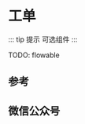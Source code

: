 # 工单

::: tip 提示
可选组件
:::

TODO: flowable

## 参考

## 微信公众号

<img :src="$withBase('/image/qrcode_xiaperio_430.jpg')" style="width:250px;"/>
